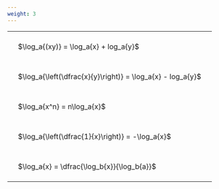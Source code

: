```yaml
---
weight: 3
---
```


<style type="text/css">
#T_febf5 th.col_heading {
  text-align: left;
  font-size: 1em;
}
#T_febf5 td {
  text-align: left;
  font-size: 1em;
  padding: 1.5em;
}
</style>
<table id="T_febf5">
  <thead>
  </thead>
  <tbody>
    <tr>
      <td id="T_febf5_row0_col0" class="data row0 col0" >$\log_a{(xy)} = \log_a{x} + log_a{y}$</td>
    </tr>
    <tr>
      <td id="T_febf5_row1_col0" class="data row1 col0" >$\log_a{\left(\dfrac{x}{y}\right)} = \log_a{x} - log_a{y}$</td>
    </tr>
    <tr>
      <td id="T_febf5_row2_col0" class="data row2 col0" >$\log_a{x^n} = n\log_a{x}$</td>
    </tr>
    <tr>
      <td id="T_febf5_row3_col0" class="data row3 col0" >$\log_a{\left(\dfrac{1}{x}\right)} = -\log_a{x}$</td>
    </tr>
    <tr>
      <td id="T_febf5_row4_col0" class="data row4 col0" >$\log_a{x} = \dfrac{\log_b{x}}{\log_b{a}}$</td>
    </tr>
  </tbody>
</table>
